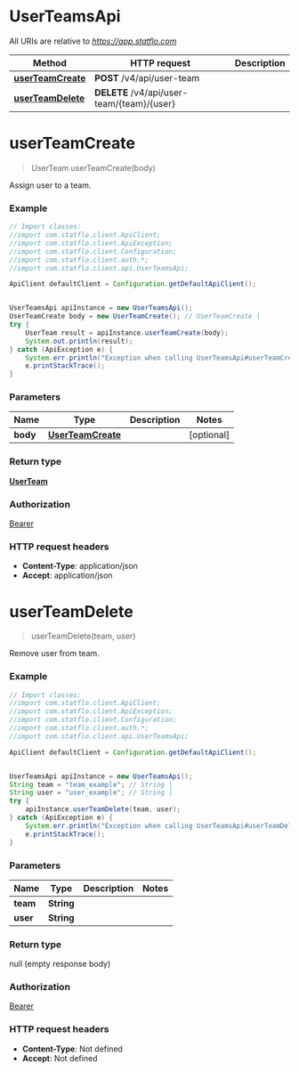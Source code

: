 # UserTeamsApi

All URIs are relative to *https://app.statflo.com*

Method | HTTP request | Description
------------- | ------------- | -------------
[**userTeamCreate**](UserTeamsApi.md#userTeamCreate) | **POST** /v4/api/user-team | 
[**userTeamDelete**](UserTeamsApi.md#userTeamDelete) | **DELETE** /v4/api/user-team/{team}/{user} | 

<a name="userTeamCreate"></a>
# **userTeamCreate**
> UserTeam userTeamCreate(body)



Assign user to a team.

### Example
```java
// Import classes:
//import com.statflo.client.ApiClient;
//import com.statflo.client.ApiException;
//import com.statflo.client.Configuration;
//import com.statflo.client.auth.*;
//import com.statflo.client.api.UserTeamsApi;

ApiClient defaultClient = Configuration.getDefaultApiClient();


UserTeamsApi apiInstance = new UserTeamsApi();
UserTeamCreate body = new UserTeamCreate(); // UserTeamCreate | 
try {
    UserTeam result = apiInstance.userTeamCreate(body);
    System.out.println(result);
} catch (ApiException e) {
    System.err.println("Exception when calling UserTeamsApi#userTeamCreate");
    e.printStackTrace();
}
```

### Parameters

Name | Type | Description  | Notes
------------- | ------------- | ------------- | -------------
 **body** | [**UserTeamCreate**](UserTeamCreate.md)|  | [optional]

### Return type

[**UserTeam**](UserTeam.md)

### Authorization

[Bearer](../README.md#Bearer)

### HTTP request headers

 - **Content-Type**: application/json
 - **Accept**: application/json

<a name="userTeamDelete"></a>
# **userTeamDelete**
> userTeamDelete(team, user)



Remove user from team.

### Example
```java
// Import classes:
//import com.statflo.client.ApiClient;
//import com.statflo.client.ApiException;
//import com.statflo.client.Configuration;
//import com.statflo.client.auth.*;
//import com.statflo.client.api.UserTeamsApi;

ApiClient defaultClient = Configuration.getDefaultApiClient();


UserTeamsApi apiInstance = new UserTeamsApi();
String team = "team_example"; // String | 
String user = "user_example"; // String | 
try {
    apiInstance.userTeamDelete(team, user);
} catch (ApiException e) {
    System.err.println("Exception when calling UserTeamsApi#userTeamDelete");
    e.printStackTrace();
}
```

### Parameters

Name | Type | Description  | Notes
------------- | ------------- | ------------- | -------------
 **team** | **String**|  |
 **user** | **String**|  |

### Return type

null (empty response body)

### Authorization

[Bearer](../README.md#Bearer)

### HTTP request headers

 - **Content-Type**: Not defined
 - **Accept**: Not defined

